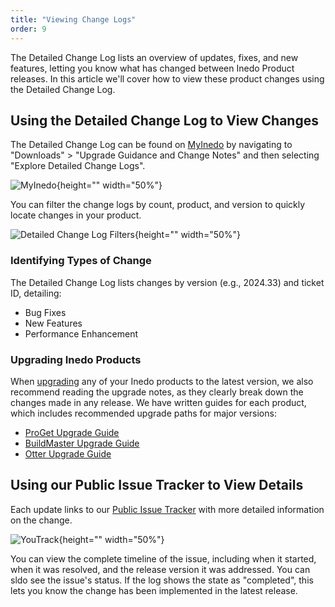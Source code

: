 ```yaml
---
title: "Viewing Change Logs"
order: 9
---
```


The Detailed Change Log lists an overview of updates, fixes, and new features, letting you know what has changed between Inedo Product releases. In this article we'll cover how to view these product changes using the Detailed Change Log.

## Using the Detailed Change Log to View Changes
The Detailed Change Log can be found on [MyInedo](https://my.inedo.com/) by navigating to "Downloads" > "Upgrade Guidance and Change Notes" and then selecting "Explore Detailed Change Logs".

![MyInedo](/resources/docs/myinedo-viewingchangelogs-myinedo.png){height="" width="50%"}

You can filter the change logs by count, product, and version to quickly locate changes in your product.

![Detailed Change Log Filters](/resources/docs/myinedo-viewingchangelogs-detailedchangelogfilters.png){height="" width="50%"}

### Identifying Types of Change
The Detailed Change Log lists changes by version (e.g., 2024.33) and ticket ID, detailing:
 * Bug Fixes
 * New Features
 * Performance Enhancement

### Upgrading Inedo Products
When [upgrading](/docs/installation/upgrading) any of your Inedo products to the latest version, we also recommend reading the upgrade notes, as they clearly break down the changes made in any release. We have written guides for each product, which includes recommended upgrade paths for major versions:
* [ProGet Upgrade Guide](/docs/proget-upgrade-guide)
* [BuildMaster Upgrade Guide](/docs/buildmaster-upgrading)
* [Otter Upgrade Guide](/docs/otter-upgrading)
  
## Using our Public Issue Tracker to View Details
Each update links to our [Public Issue Tracker](https://issues.inedo.com/dashboard?id=87c77108-8027-4453-aa65-15e83cf8782e&_gl=1*m68oqx*_gcl_au*NTUyMjMzOTM0LjE3NDE1ODEzMzM.) with more detailed information on the change.

![YouTrack](/resources/docs/myinedo-viewingchangelogs-youtrack.png){height="" width="50%"}

You can view the complete timeline of the issue, including when it started, when it was resolved, and the release version it was addressed. You can sldo see the issue's status. If the log shows the state as "completed", this lets you know the change has been implemented in the latest release.

